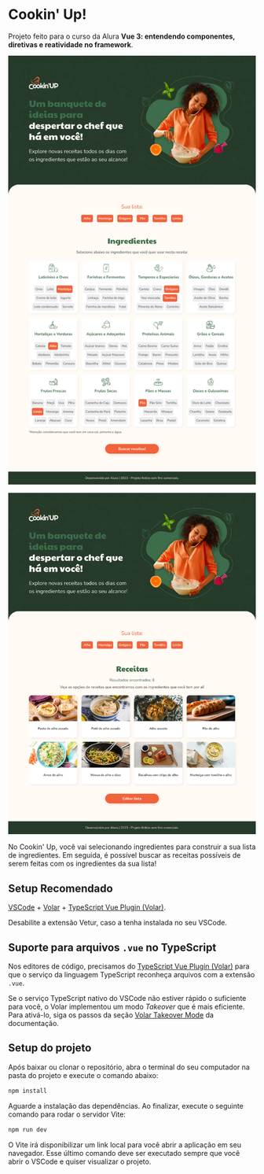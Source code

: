 # Cookin' Up!

Projeto feito para o curso da Alura **Vue 3: entendendo componentes, diretivas e reatividade no framework**.

![Imagem da primeira página do projeto, exportada do Figma.](./homepage.png)

![Imagem da segunda página do projeto, exportada do Figma.](./receitas.png)

No Cookin' Up, você vai selecionando ingredientes para construir a sua lista de ingredientes. Em seguida, é possível buscar as receitas possíveis de serem feitas com os ingredientes da sua lista!

## Setup Recomendado

[VSCode](https://code.visualstudio.com/) + [Volar](https://marketplace.visualstudio.com/items?itemName=Vue.volar) + [TypeScript Vue Plugin (Volar)](https://marketplace.visualstudio.com/items?itemName=Vue.vscode-typescript-vue-plugin).

Desabilite a extensão Vetur, caso a tenha instalada no seu VSCode.

## Suporte para arquivos `.vue` no TypeScript

Nos editores de código, precisamos do [TypeScript Vue Plugin (Volar)](https://marketplace.visualstudio.com/items?itemName=Vue.vscode-typescript-vue-plugin) para que o serviço da linguagem TypeScript reconheça arquivos com a extensão `.vue`.

Se o serviço TypeScript nativo do VSCode não estiver rápido o suficiente para você, o Volar implementou um modo *Takeover* que é mais eficiente. Para ativá-lo, siga os passos da seção [Volar Takeover Mode](https://vuejs.org/guide/typescript/overview.html#volar-takeover-mode) da documentação.

## Setup do projeto

Após baixar ou clonar o repositório, abra o terminal do seu computador na pasta do projeto e execute o comando abaixo:

```sh
npm install
```

Aguarde a instalação das dependências. Ao finalizar, execute o seguinte comando para rodar o servidor Vite:

```sh
npm run dev
```

O Vite irá disponibilizar um link local para você abrir a aplicação em seu navegador. Esse último comando deve ser executado sempre que você abrir o VSCode e quiser visualizar o projeto.
